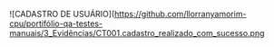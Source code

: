 
![CADASTRO DE USUÁRIO](https://github.com/llorranyamorim-cpu/portifólio-qa-testes-manuais/3_Evidências/CT001.cadastro_realizado_com_sucesso.png
